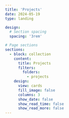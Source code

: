 ```yaml
---
title: 'Projects'
date: 2024-05-19
type: landing

design:
  # Section spacing
  spacing: '3rem'

# Page sections
sections:
  - block: collection
    content:
      title: Projects
      filters:
        folders:
          - projects
    design:
      view: cards
      fill_image: false
      columns: 3
      show_date: false
      show_read_time: false
      show_read_more: false
---
```

